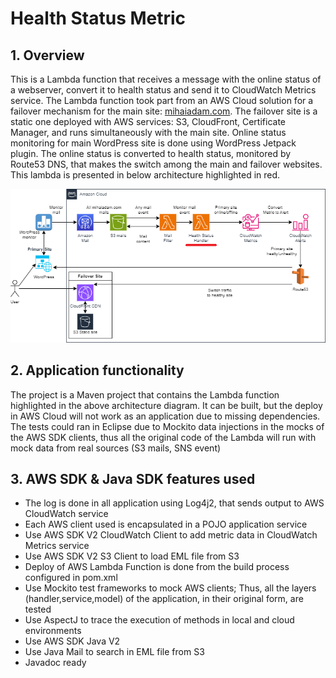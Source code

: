 # Health Status Metric

## 1. Overview
This is a Lambda function that receives a message with the online status of a webserver, convert it to health status and send it to CloudWatch Metrics service.
The Lambda function took part from an AWS Cloud solution for a failover mechanism for the main site: <a href="https://mihaiadam.com" target="_blank">mihaiadam.com</a>. The failover site is a static one deployed with AWS services: S3, CloudFront, Certificate Manager, and runs simultaneously with the main site. 
Online status monitoring for main WordPress site is done using WordPress Jetpack plugin. The online status is converted to health status, monitored by Route53 DNS, that makes the switch among the main and failover websites.
This lambda is presented in below architecture highlighted in red.

![Failover website](DNS_failover_v1_w.png "Failover website")

## 2. Application functionality
The project is a Maven project that contains the Lambda function highlighted in the above architecture diagram. It can be built, but the deploy in AWS Cloud will not work as an application due to missing dependencies.
The tests could ran in Eclipse due to Mockito data injections in the mocks of the AWS SDK clients, thus all the original code of the Lambda will run with mock data from real sources (S3 mails, SNS event)

## 3. AWS SDK & Java SDK features used
- The log is done in all application using Log4j2, that sends output to AWS CloudWatch service
- Each AWS client used is encapsulated in a POJO application service
- Use AWS SDK V2 CloudWatch Client to add metric data in CloudWatch Metrics service
- Use AWS SDK V2 S3 Client to load EML file from S3
- Deploy of AWS Lambda Function is done from the build process configured in pom.xml 
- Use Mockito test frameworks to mock AWS clients; Thus, all the layers (handler,service,model) of the application, in their original form, are tested
- Use AspectJ to trace the execution of methods in local and cloud environments
- Use AWS SDK Java V2
- Use Java Mail to search in EML file from S3
- Javadoc ready
